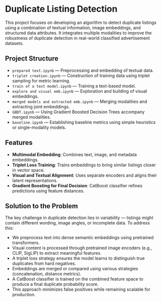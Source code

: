 # Duplicate Listing Detection

This project focuses on developing an algorithm to detect duplicate listings using a combination of textual information, image embeddings, and structured data attributes. It integrates multiple modalities to improve the robustness of duplicate detection in real-world classified advertisement datasets.

## Project Structure

* `prepared text.ipynb` — Preprocessing and embedding of textual data.
* `triplet creation.ipynb` — Construction of training data using triplet sampling for metric learning.
* `train of a text model.ipynb` — Training a text-based model.
* `explore and visual emb.ipynb` — Exploration and building of visual embeddings.
* `merged models and extracted emb.ipynb` — Merging modalities and extracting joint embeddings.
* `GBDT.ipynb` — Using Gradient Boosted Decision Trees accompany merged modalities.
* `baseline.ipynb` — Establishing baseline metrics using simple heuristics or single-modality models.

## Features

* **Multimodal Embedding**: Combines text, image, and metadata embeddings.
* **Triplet Loss Training**: Trains embeddings to bring similar listings closer in vector space.
* **Visual and Textual Alignment**: Uses separate encoders and aligns their latent representations.
* **Gradient Boosting for Final Decision**: CatBoost classifier refines predictions using feature distances.

## Solution to the Problem

The key challenge in duplicate detection lies in variability — listings might contain different wording, image angles, or incomplete data. To address this:

* We preprocess text into dense semantic embeddings using pretrained transformers.
* Visual content is processed through pretrained image encoders (e.g., CLIP, SigLIP) to extract meaningful features.
* A triplet loss strategy ensures the model learns to distinguish true duplicates from hard negatives.
* Embeddings are merged or compared using various strategies (concatenation, distance metrics).
* A CatBoost classifier is trained on the combined feature space to produce a final duplicate probability score.
* This approach minimizes false positives while remaining scalable for production.
